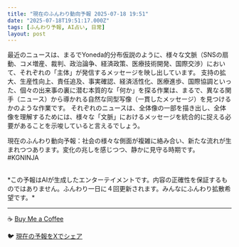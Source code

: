 ```yaml
---
title: "現在のふんわり動向予報 2025-07-18 19:51"
date: "2025-07-18T19:51:17.000Z"
tags: [ふんわり予報, AI占い, 日常]
layout: post
---
```


最近のニュースは、まるでYoneda的分布仮説のように、様々な文脈（SNSの扇動、コメ増産、裁判、政治論争、経済政策、医療技術開発、国際交渉）において、それぞれの「主体」が発信するメッセージを映し出しています。  支持の拡大、生産性向上、責任追及、事実確認、経済活性化、医療進歩、国際協調といった、個々の出来事の裏に潜む本質的な「何か」を探る作業は、まるで、異なる関手（ニュース）から導かれる自然な同型写像（一貫したメッセージ）を見つけるかのような作業です。  それぞれのニュースは、全体像の一部を描き出し、全体像を理解するためには、様々な「文脈」におけるメッセージを統合的に捉える必要があることを示唆していると言えるでしょう。

現在のふんわり動向予報：社会の様々な側面が複雑に絡み合い、新たな流れが生まれつつあります。変化の兆しを感じつつ、静かに見守る時期です。 #KGNINJA

<br>
*この予報はAIが生成したエンターテイメントです。内容の正確性を保証するものではありません。ふんわり一日に４回更新されます。みんなにふんわり拡散希望です。*

---
☕️ [Buy Me a Coffee](https://www.buymeacoffee.com/kgninja)

🐦 [現在の予報をXでシェア](https://twitter.com/intent/tweet?text=%E7%8F%BE%E5%9C%A8%E3%81%AE%E3%81%B5%E3%82%93%E3%82%8F%E3%82%8A%E4%BA%88%E5%A0%B1%3A%20%E3%80%8C%E6%9C%80%E8%BF%91%E3%81%AE%E3%83%8B%E3%83%A5%E3%83%BC%E3%82%B9%E3%81%AF%E3%80%81%E3%81%BE%E3%82%8B%E3%81%A7Yoneda%E7%9A%84%E5%88%86%E5%B8%83%E4%BB%AE%E8%AA%AC%E3%81%AE%E3%82%88%E3%81%86%E3%81%AB%E3%80%81%E6%A7%98%E3%80%85%E3%81%AA%E6%96%87%E8%84%88%EF%BC%88SNS%E3%81%AE%E6%89%87%E5%8B%95%E3%80%81%E3%82%B3%E3%83%A1%E5%A2%97%E7%94%A3%E3%80%81%E8%A3%81%E5%88%A4%E3%80%81%E6%94%BF%E6%B2%BB%E8%AB%96%E4%BA%89%E3%80%81%E7%B5%8C%E6%B8%88%E6%94%BF%E7%AD%96%E3%80%81%E5%8C%BB%E7%99%82%E6%8A%80%E8%A1%93%E9%96%8B%E7%99%BA%E3%80%81%E5%9B%BD%E9%9A%9B%E4%BA%A4%E6%B8%89%EF%BC%89%E3%81%AB%E3%81%8A%E3%81%84%E3%81%A6%E3%80%81%E3%81%9D%E3%82%8C%E3%81%9E%E3%82%8C%E3%81%AE%E3%80%8C%E4%B8%BB%E4%BD%93%E3%80%8D%E3%81%8C%E7%99%BA%E4%BF%A1%E3%81%99%E3%82%8B%E3%83%A1%E3%83%83%E3%82%BB%E3%83%BC%E3%82%B8%E3%82%92%E6%98%A0...%E3%80%8D%23KGNINJA%20%E7%B6%9A%E3%81%8D%E3%81%AF%E3%83%96%E3%83%AD%E3%82%B0%E3%81%A7%EF%BC%81%F0%9F%91%87&url=https%3A%2F%2Fkg-ninja.github.io%2FFunwariyoso%2F)
